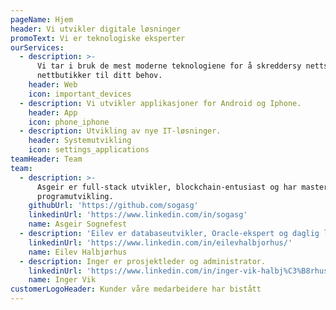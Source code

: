 ```yaml
---
pageName: Hjem
header: Vi utvikler digitale løsninger
promoText: Vi er teknologiske eksperter
ourServices:
  - description: >-
      Vi tar i bruk de mest moderne teknologiene for å skreddersy nettsider og
      nettbutikker til ditt behov.
    header: Web
    icon: important_devices
  - description: Vi utvikler applikasjoner for Android og Iphone.
    header: App
    icon: phone_iphone
  - description: Utvikling av nye IT-løsninger.
    header: Systemutvikling
    icon: settings_applications
teamHeader: Team
team:
  - description: >-
      Asgeir er full-stack utvikler, blockchain-entusiast og har mastergrad i
      programutvikling.
    githubUrl: 'https://github.com/sogasg'
    linkedinUrl: 'https://www.linkedin.com/in/sogasg'
    name: Asgeir Sognefest
  - description: 'Eilev er databaseutvikler, Oracle-ekspert og daglig leder.'
    linkedinUrl: 'https://www.linkedin.com/in/eilevhalbjorhus/'
    name: Eilev Halbjørhus
  - description: Inger er prosjektleder og administrator.
    linkedinUrl: 'https://www.linkedin.com/in/inger-vik-halbj%C3%B8rhus-99713939/?ppe=1'
    name: Inger Vik
customerLogoHeader: Kunder våre medarbeidere har bistått
---
```


